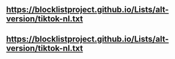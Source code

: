 ## https://blocklistproject.github.io/Lists/alt-version/tiktok-nl.txt
## https://blocklistproject.github.io/Lists/alt-version/tiktok-nl.txt
